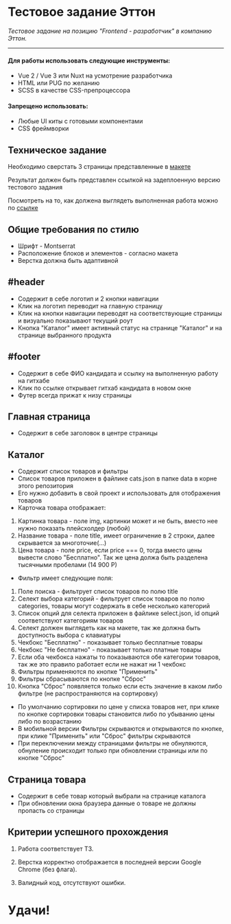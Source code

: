 # Тестовое задание Эттон
*Тестовое задание на позицию "Frontend - разработчик" в компанию Эттон.*
____
#### Для работы использовать следующие инструменты:
- Vue 2 / Vue 3 или Nuxt на усмотрение разработчика
- HTML или PUG по желанию
- SCSS в качестве CSS-препроцессора 

#### Запрещено использовать:
- Любые UI киты с готовыми компонентами
- CSS фреймворки

## Техническое задание

Необходимо сверстать 3 страницы представленные в 
[макете](https://www.figma.com/file/pj92WWkh8aCpMhJwbrHuBK/test-etton-01)

Результат должен быть представлен ссылкой на задеплоенную версию тестового задания

Посмотреть на то, как должена выглядеть выполненная работа можно по
[ссылке](https://youtu.be/rpY7dIrBuFw)

## Общие требования по стилю

- Шрифт - Montserrat
- Расположение блоков и элементов - согласно макета
- Верстка должна быть адаптивной

## #header

- Содержит в себе логотип и 2 кнопки навигации
- Клик на логотип переводит на главную страницу
- Клик на кнопки навигации переводят на соответствующие страницы и визуально показывают текущий роут
- Кнопка "Каталог" имеет активный статус на странице "Каталог" и на странице выбранного продукта

## #footer

- Содержит в себе ФИО кандидата и ссылку на выполненную работу на гитхабе
- Клик по ссылке открывает гитхаб кандидата в новом окне
- Футер всегда прижат к низу страницы

## Главная страница

- Содержит в себе заголовок в центре страницы

## Каталог

- Содержит список товаров и фильтры
- Список товаров приложен в файлике cats.json в папке data в корне этого репозитория
- Его нужно добавить в свой проект и использовать для отображения товаров
- Карточка товара отображает:

1. Картинка товара - поле img, картинки может и не быть, вместо нее нужно показать плейсхолдер (любой)
2. Название товара - поле title, имеет ограничение в 2 строки, далее скрывается за многоточие(...)
3. Цена товара - поле price, если price === 0, тогда вместо цены вывести слово "Бесплатно". Так же цена должа быть разделена тысячными пробелами (14 900 Р)

- Фильтр имеет следующие поля:
1. Поле поиска - фильтрует список товаров по полю title
2. Селект выбора категорий - фильтрует список товаров по полю categories, товары могут содержать в себе несколько категорий
3. Список опций для селекта приложен в файлике select.json, id опций соответствуют категориям товаров
4. Селект должен выглядеть как на макете, так же должна быть доступность выбора с клавиатуры
5. Чекбокс "Бесплатно" - показывает только бесплатные товары
6. Чекбокс "Не бесплатно" - показывает только платные товары
7. Если оба чекбокса нажаты то показываются обе категории товаров, так же это правило работает если не нажат ни 1 чекбокс
8. Фильтры применяются по кнопке "Применить"
9. Фильтры сбрасываются по кнопке "Сброс"
10. Кнопка "Сброс" появляется только если есть значение в каком либо фильтре (не распространяются на сортировку)

- По умолчанию сортировки по цене у списка товаров нет, при клике по кнопке сортировки товары становится либо по убыванию цены либо по возрастанию
- В мобильной версии Фильтры скрываются и открываются по кнопке, при клике "Применить" или "Сброс" фильтры скрываются
- При переключении между страницами фильтры не обнуляются, обнуление происходит только при обновлении страницы или по кнопке "Сброс"

## Страница товара

- Содержит в себе товар который выбрали на странице каталога
- При обновлении окна браузера данные о товаре не должны пропасть со страницы

## Критерии успешного прохождения

1) Работа соответствует ТЗ.

2) Верстка корректно отображается в последней версии Google Chrome (без флага).

3) Валидный код, отсутствуют ошибки.

# Удачи!
